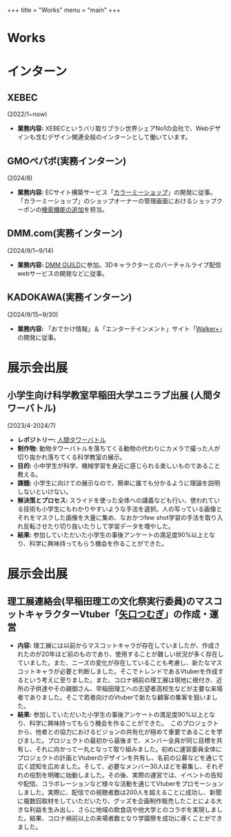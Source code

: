 +++
title = "Works"
menu = "main"
+++

# Works

# インターン
## XEBEC
(2022/1~now)
- **業務内容:** XEBECというバリ取りブラシ世界シェアNo1の会社で、Webデザインも含むデザイン関連全般のインターンとして働いています。

## GMOペパボ(実務インターン)
(2024/8)
- **業務内容:** ECサイト構築サービス「[カラーミーショップ](https://shop-pro.jp/)」の開発に従事。「カラーミーショップ」のショップオーナーの管理画面におけるショップクーポンの[検索機能の追加](https://shop-pro.jp/news/20240925-shop-coupon/)を担当。

## DMM.com(実務インターン)
(2024/9/1~9/14)
- **業務内容:** [DMM GUILD](https://dmm-corp.com/recruit/intern/engineer/guild/)に参加。3Dキャラクターとのバーチャルライブ配信webサービスの開発などに従事。

## KADOKAWA(実務インターン)
(2024/9/15~9/30)
- **業務内容:** 「おでかけ情報」＆「エンターテインメント」サイト「[Walker+](https://walkerplus.jp/)」の開発に従事。


# 展示会出展
## 小学生向け科学教室早稲田大学ユニラブ出展 (人間タワーバトル)
(2023/4-2024/7)
- **レポジトリー:** [人間タワーバトル](https://github.com/monchy1017/HumuanTowerBattle_segmentation)
- **制作物:**  動物タワーバトルを落ちてくる動物の代わりにカメラで撮った人が切り抜かれ落ちてくる科学教室の展示。
- **目的:** 小中学生が科学、機械学習を身近に感じられる楽しいものであること教える。
- **課題:** 小学生に向けての展示なので、簡単に誰でも分かるように理論を説明しないといけない。
- **解決策とプロセス:** スライドを使った全体への講義なども行い、使われている技術も小学生にもわかりやすいような手法を選択。人の写っている画像とそれをマスクした画像を大量に集め、なおかつfew shot学習の手法を取り入れ反転させたり切り抜いたりして学習データを増やした。
- **結果:** 参加していただいた小学生の事後アンケートの満足度90%以上となり、科学に興味持ってもらう機会を作ることができた。

# 展示会出展
## 理工展連絡会(早稲田理工の文化祭実行委員)のマスコットキャラクターVtuber「[矢口つむぎ](https://circle.rikoten.com/aboutrikoten/yaguchichan)」の作成・運営
- **内容:** 理工展には以前からマスコットキャラが存在していましたが、作成されたのが20年ほど前のものであり、使用することが難しい状況が多く存在していました。また、ニーズの変化が存在していることも考慮し、新たなマスコットキャラが必要と判断しました。そこでトレンドであるVtuberを作成するという考えに至りました。また、コロナ禍前の理工展は現地に根付き、近所の子供達やその親御さん、早稲田理工への志望者高校生などが主要な来場者でありました。そこで若者向けのVtuberで新たな顧客の集客を狙いました。
- **結果:** 参加していただいた小学生の事後アンケートの満足度90%以上となり、科学に興味持ってもらう機会を作ることができた。　このプロジェクトから、他者との協力におけるビジョンの共有化が極めて重要であることを学びました。プロジェクトの最初から最後まで、メンバー全員が同じ目標を共有し、それに向かって一丸となって取り組みました。初めに運営委員全体にプロジェクトの計画とVtuberのデザインを共有し、名前の公募などを通じて広く認知を広めました。そして、必要なメンバー30人ほどを募集し、それぞれの役割を明確に始動しました。その後、実際の運営では、イベントの告知や配信、コラボレーションなど様々な活動を通じてVtuberをプロモーションしました。実際に、配信での視聴者数は200人を超えることに成功し、新聞に複数回取材をしていただいたり、グッズを企画制作販売したことによる大きな利益を生み出し、さらに地域の飲食店や他大学とのコラボを実現しました。結果、コロナ禍前以上の来場者数となり学園祭を成功に導くことができました。

